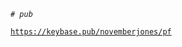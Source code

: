 <pre><code><em># pub</em>

<a href="https://keybase.pub/novemberjones/pf">https://keybase.pub/novemberjones/pf</a></code></pre>
